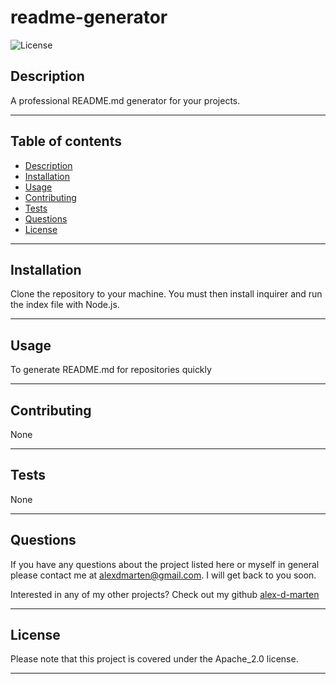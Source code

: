 
    
# readme-generator

![License](https://img.shields.io/badge/License-Apache_2.0-blue.svg)

## Description

A professional README.md generator for your projects.

---

## Table of contents

* [Description](#description)
* [Installation](#installation)
* [Usage](#usage)
* [Contributing](#contributing)
* [Tests](#tests)
* [Questions](#questions)
* [License](#license)

---

## Installation

Clone the repository to your machine. You must then install inquirer and run the index file with Node.js.

---

## Usage

To generate README.md for repositories quickly

---

## Contributing

None

---

## Tests

None

---

## Questions

If you have any questions about the project listed here or myself in general please contact me at alexdmarten@gmail.com. I will get back to you soon.

Interested in any of my other projects? Check out my github [alex-d-marten](https://github.com/alex-d-marten)

---

## License

Please note that this project is covered under the Apache_2.0 license.

---